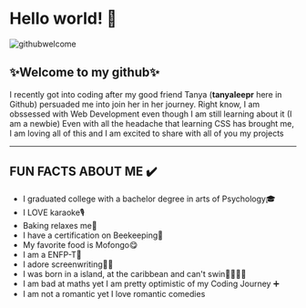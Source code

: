 <h1> Hello world! 👋 </h1>

![githubwelcome](https://user-images.githubusercontent.com/95339945/147789506-196507ff-5e61-4c31-8ce4-e242d7d26e29.gif)

<h2>✨Welcome to my github✨</h2>

<p> I recently got into coding after my good friend Tanya (<b>tanyaleepr</b> here in Github) persuaded me into join her in
  her journey. Right know, I am obssessed with Web Development even though I am still learning about it (I am a newbie)
  Even with all the headache that learning CSS has brought me, I am loving all of this and I am excited to share with
  all of you my projects </p>

<hr>

<h2> FUN FACTS ABOUT ME ✔️</h2>

<ul>
  <li>I graduated college with a bachelor degree in arts of Psychology🎓</li>
  <li>I LOVE karaoke🎙️</li>
  <li>Baking relaxes me🎂 </li>
  <li>I have a certification on Beekeeping🐝</li>
  <li>My favorite food is Mofongo😋</li>
  <li>I am a ENFP-T💚</li>
  <li>I adore screenwriting✍🏽</li>
  <li>I was born in a island, at the caribbean and can't swin🚫🏊🏽‍♀️ </li>
  <li> I am bad at maths yet I am pretty optimistic of my Coding Journey ➕ </li>
  <li> I am not a romantic yet I love romantic comedies </li>
</ul>
